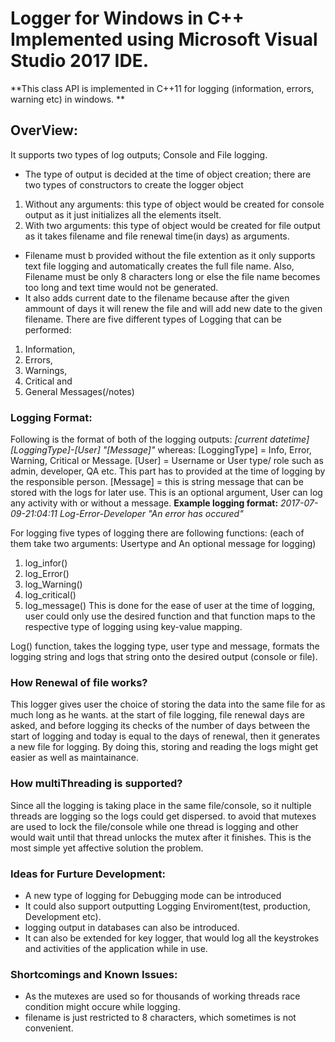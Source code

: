 # Logger for Windows in C++ Implemented using Microsoft Visual Studio 2017 IDE.

**This class API is implemented in C++11 for logging (information, errors, warning etc) in windows. **

## OverView:
It supports two types of log outputs; Console and File logging. 
- The type of output is decided at the time of object creation; there are two types of constructors to create the logger object
1. Without any arguments: this type of object would be created for console output as it just initializes all the elements itselt.
1. With two arguments: this type of object would be created for file output as it takes filename and file renewal time(in days) as arguments. 
- Filename must b provided without the file extention as it only supports text file logging and automatically creates the full file name. Also, Filename must be only 8 characters long or else the file name becomes too long and text time would not be generated.
- It also adds current date to the filename because after the given ammount of days it will renew the file and will add new date to the given filename.
There are five different types of Logging that can be performed:
1. Information,
1. Errors,
1. Warnings,
1. Critical and
1. General Messages(/notes)

### Logging Format:
Following is the format of both of the logging outputs:
_[current datetime] [LoggingType]-[User] "[Message]"_
whereas:
	[LoggingType] = Info, Error, Warning, Critical or Message.
	[User] = Username or User type/ role such as admin, developer, QA etc. This part has to provided at the time of logging by the responsible person.
	[Message] = this is string message that can be stored with the logs for later use. This is an optional argument, User can log any activity with or without a message.
**Example logging  format:**
	_2017-07-09-21:04:11 Log-Error-Developer "An error has occured"_

For logging five types of logging there are following functions: (each of them take two arguments: Usertype and An optional message for logging)
1. log_infor()
1. log_Error()
1. log_Warning()
1. log_critical()
1. log_message()
This is done for the ease of user at the time of logging, user could only use the desired function and that function maps to the respective type of logging using key-value mapping.

Log() function, takes the logging type, user type and message, formats the logging string and logs that string onto the desired output (console or file).

### How Renewal of file works?
This logger gives user the choice of storing the data into the same file for as much long as he wants. at the start of file logging, file renewal days are asked, and before logging its checks of the number of days between the start of logging and today is equal to the days of renewal, then it generates a new file for logging.
By doing this, storing and reading the logs might get easier as well as maintainance.

### How multiThreading is supported?
Since all the logging is taking place in the same file/console, so it nultiple threads are logging so the logs could get dispersed. to avoid that mutexes are used to lock the file/console while one thread is logging and other would wait until that thread unlocks the mutex after it finishes. 
This is the most simple yet affective solution the problem. 

### Ideas for Furture Development:
- A new type of logging for Debugging mode can be introduced
- It could also support outputting Logging Enviroment(test, production, Development etc).
- logging output in databases can also be introduced.
- It can also be extended for key logger, that would log all the keystrokes and activities of the application while in use.

### Shortcomings and Known Issues:
- As the mutexes are used so for thousands of working threads race condition might occure while logging. 
- filename is just restricted to 8 characters, which sometimes is not convenient. 